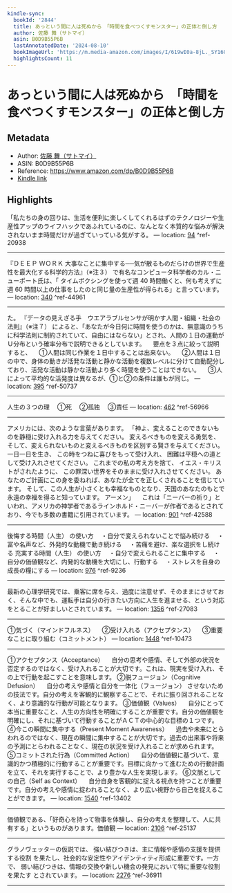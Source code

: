 ```yaml
---
kindle-sync:
  bookId: '2844'
  title: あっという間に人は死ぬから　「時間を食べつくすモンスター」の正体と倒し方
  author: 佐藤 舞（サトマイ）
  asin: B0D9B55P6B
  lastAnnotatedDate: '2024-08-10'
  bookImageUrl: 'https://m.media-amazon.com/images/I/619wI0a-8jL._SY160.jpg'
  highlightsCount: 11
---
```

# あっという間に人は死ぬから　「時間を食べつくすモンスター」の正体と倒し方
## Metadata
* Author: [佐藤 舞（サトマイ）](https://www.amazon.comundefined)
* ASIN: B0D9B55P6B
* Reference: https://www.amazon.com/dp/B0D9B55P6B
* [Kindle link](kindle://book?action=open&asin=B0D9B55P6B)

## Highlights
「私たちの身の回りは、生活を便利に楽しくしてくれるはずのテクノロジーや生産性アップのライフハックであふれているのに、なんとなく本質的な悩みが解決されないまま時間だけが過ぎていっている気がする。 — location: [94](kindle://book?action=open&asin=B0D9B55P6B&location=94) ^ref-20938

---
『ＤＥＥＰ ＷＯＲＫ 大事なことに集中する──気が散るものだらけの世界で生産性を最大化する科学的方法』（※注３） で有名なコンピュータ科学者のカル・ニューポート氏は、「 タイムボクシングを使って週 40 時間働くと、何も考えずに週 60 時間以上の仕事をしたのと同じ量の生産性が得られる」と言っています。 — location: [340](kindle://book?action=open&asin=B0D9B55P6B&location=340) ^ref-44961

---
た。 『データの見えざる手　ウエアラブルセンサが明かす人間・組織・社会の法則』（※注７） によると、「あなたが今日何に時間を使うのかは、無意識のうちに科学法則に制約されていて、自由にはならない」とされ、人間の１日の運動がＵ分布という確率分布で説明できるとしています。 　要点を３点に絞って説明すると、 　①人間は同じ作業を１日中することは出来ない。 　②人間は１日の中で、身体の動きが活発な活動と静かな活動を複数レベルに分けて自動配分しており、活発な活動は静かな活動より多く時間を使うことはできない。 　③人によって平均的な活発度は異なるが、①と②の条件は誰もが同じ。 — location: [395](kindle://book?action=open&asin=B0D9B55P6B&location=395) ^ref-50737

---
人生の３つの理 　①死 　②孤独 　③責任 — location: [462](kindle://book?action=open&asin=B0D9B55P6B&location=462) ^ref-56966

---
アメリカには、次のような言葉があります。 「神よ、変えることのできないものを静穏に受け入れる力を与えてください。 変えるべきものを変える勇気を、 そして、変えられないものと変えるべきものを区別する賢さを与えてください。 一日一日を生き、 この時をつねに喜びをもって受け入れ、 困難は平穏への道として受け入れさせてください。 これまでの私の考え方を捨て、 イエス・キリストがされたように、 この罪深い世界をそのままに受け入れさせてください。 あなたのご計画にこの身を委ねれば、あなたが全てを正しくされることを信じています。 そして、この人生が小さくとも幸福なものとなり、天国のあなたのもとで永遠の幸福を得ると知っています。 アーメン」 　これは「ニーバーの祈り」といわれ、アメリカの神学者であるラインホルド・ニーバーが作者であるとされており、今でも多数の書籍に引用されています。 — location: [901](kindle://book?action=open&asin=B0D9B55P6B&location=901) ^ref-42588

---
後悔する時間（人生） の使い方 　・自分で変えられないことで悩み続ける 　・富や名声など、外発的な動機で動き続ける 　・苦痛を避け、楽な選択をし続ける 充実する時間（人生） の使い方 　・自分で変えられることに集中する 　・自分の価値観など、内発的な動機を大切にし、行動する 　・ストレスを自身の成長の糧にする — location: [976](kindle://book?action=open&asin=B0D9B55P6B&location=976) ^ref-9236

---
最新の心理学研究では、乗客に席を与え、過度に注意せず、そのままにさせておく、そんな中でも、運転手は自分の行きたい方向に人生を進ませる、という対応をとることが好ましいとされています。 — location: [1356](kindle://book?action=open&asin=B0D9B55P6B&location=1356) ^ref-27083

---
①気づく（マインドフルネス） 　②受け入れる（アクセプタンス） 　③重要なことに取り組む（コミットメント） — location: [1448](kindle://book?action=open&asin=B0D9B55P6B&location=1448) ^ref-10473

---
①アクセプタンス（Acceptance） 　自分の思考や感情、そして外部の状況を否定するのではなく、受け入れることが大切です。これは、現実を受け入れ、その上で行動を起こすことを意味します。 ②脱フュージョン（Cognitive Defusion） 　自分の考えや感情と自分を一体化（フュージョン） させないための技法です。自分の考えを客観的に観察することで、それに振り回されることなく、より意識的な行動が可能となります。 ③価値観（Values） 　自分にとって本当に重要なこと、人生の方向性を明確にすることが重要です。自分の価値観を明確にし、それに基づいて行動することがＡＣＴの中心的な目標の１つです。 ④今この瞬間に集中する（Present Moment Awareness） 　過去や未来にとらわれるのではなく、現在の瞬間に集中することが大切です。過去の出来事や将来の予測にとらわれることなく、現在の状況を受け入れることが求められます。 ⑤コミットされた行為（Committed Action） 　自分の価値観に基づいて、意識的かつ積極的に行動することが重要です。目標に向かって進むための行動計画を立て、それを実行することで、より豊かな人生を実現します。 ⑥文脈としての自己（Self as Context） 　自分自身を客観的に捉える視点を持つことが重要です。自分の考えや感情に捉われることなく、より広い視野から自己を捉えることができます。 — location: [1540](kindle://book?action=open&asin=B0D9B55P6B&location=1540) ^ref-13402

---
価値観である、「好奇心を持って物事を体験し、自分の考えを整理して、人に共有する」というものがあります。価値観 — location: [2106](kindle://book?action=open&asin=B0D9B55P6B&location=2106) ^ref-25137

---
グラノヴェッターの仮説では、 強い結びつきは、主に情報や感情の支援を提供する役割 を果たし、社会的な安定性やアイデンティティ形成に重要です。一方で、 弱い結びつきは、情報の交換や新しい機会の発見において特に重要な役割を果たす とされています。 — location: [2276](kindle://book?action=open&asin=B0D9B55P6B&location=2276) ^ref-36911

---
